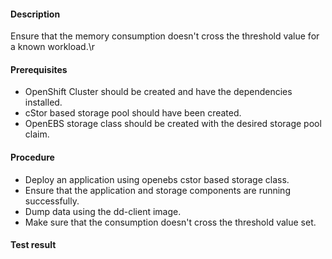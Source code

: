 
#### Description
Ensure that the memory consumption doesn't cross the threshold value for a known workload.\r

#### Prerequisites
- OpenShift Cluster should be created and have the dependencies installed.
- cStor based storage pool should have been created.
- OpenEBS storage class should be created with the desired storage pool claim.

#### Procedure
- Deploy an application using openebs cstor based storage class.
- Ensure that the application and storage components are running successfully.
- Dump data using the dd-client image.
- Make sure that the consumption doesn't cross the threshold value set.

#### Test result
